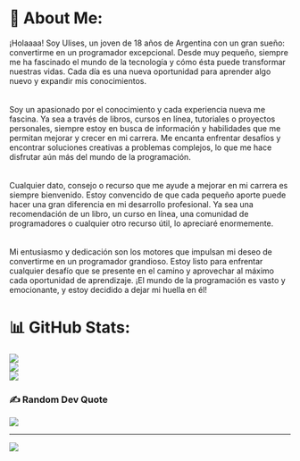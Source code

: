# 💫 About Me:
¡Holaaaa! Soy Ulises, un joven de 18 años de Argentina con un gran sueño: convertirme en un programador excepcional. Desde muy pequeño, siempre me ha fascinado el mundo de la tecnología y cómo ésta puede transformar nuestras vidas. Cada día es una nueva oportunidad para aprender algo nuevo y expandir mis conocimientos.<br><br><br>Soy un apasionado por el conocimiento y cada experiencia nueva me fascina. Ya sea a través de libros, cursos en línea, tutoriales o proyectos personales, siempre estoy en busca de información y habilidades que me permitan mejorar y crecer en mi carrera. Me encanta enfrentar desafíos y encontrar soluciones creativas a problemas complejos, lo que me hace disfrutar aún más del mundo de la programación.<br><br><br>Cualquier dato, consejo o recurso que me ayude a mejorar en mi carrera es siempre bienvenido. Estoy convencido de que cada pequeño aporte puede hacer una gran diferencia en mi desarrollo profesional. Ya sea una recomendación de un libro, un curso en línea, una comunidad de programadores o cualquier otro recurso útil, lo apreciaré enormemente.<br><br><br>Mi entusiasmo y dedicación son los motores que impulsan mi deseo de convertirme en un programador grandioso. Estoy listo para enfrentar cualquier desafío que se presente en el camino y aprovechar al máximo cada oportunidad de aprendizaje. ¡El mundo de la programación es vasto y emocionante, y estoy decidido a dejar mi huella en él!



# 📊 GitHub Stats:
![](https://github-readme-stats.vercel.app/api?username=eluli345&theme=jolly&hide_border=false&include_all_commits=false&count_private=false)<br/>
![](https://github-readme-streak-stats.herokuapp.com/?user=eluli345&theme=jolly&hide_border=false)<br/>
![](https://github-readme-stats.vercel.app/api/top-langs/?username=eluli345&theme=jolly&hide_border=false&include_all_commits=false&count_private=false&layout=compact)

### ✍️ Random Dev Quote
![](https://quotes-github-readme.vercel.app/api?type=horizontal&theme=radical)

---
[![](https://visitcount.itsvg.in/api?id=eluli345&icon=0&color=0)](https://visitcount.itsvg.in)

<!-- Proudly created with GPRM ( https://gprm.itsvg.in ) -->
